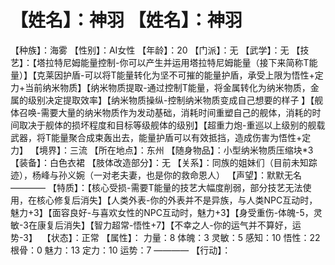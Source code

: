# 【姓名】：神羽 【姓名】：神羽
【种族】：海雾
【性别】：AI女性
【年龄】：20
【门派】：无
【武学】：无
【技艺】：【塔拉特尼姆能量控制-你可以产生并运用塔拉特尼姆能量（接下来简称T能量）】【克莱因护盾-可以将T能量转化为坚不可摧的能量护盾，承受上限为悟性+定力+当前纳米物质】【纳米物质提取-通过控制T能量，将金属转化为纳米物质，金属的级别决定提取效率】【纳米物质操纵-控制纳米物质变成自己想要的样子 】【舰体召唤-需要大量的纳米物质作为发动基础，消耗时间重塑自己的舰体，消耗的时间取决于舰体的损坏程度和目标等级舰体的级别】【超重力炮-重巡以上级别的舰载武器，将T能量聚合成束轰出去，能量护盾可以有效抵挡，造成伤害为悟性+定力】
【境界】：三流
【所在地点】：东州
【随身物品】：小型纳米物质压缩块*3
【装备】：白色衣裙
【肢体改造部分】：无
【关系】：同族的姐妹们（目前未知踪迹），杨峰与孙义婉（一对老夫妻，也是你的救命恩人）
【声望】：默默无名
————
【特质】：【核心受损-需要T能量的技艺大幅度削弱，部分技艺无法使用，在核心修复后消失】【人类外表-你的外表并不是异族，与人类NPC互动时，魅力+3】【面容良好-与喜欢女性的NPC互动时，魅力+3】【身受重伤-体魄-5，灵敏-3在康复后消失】【智力超常-悟性+7】【不幸之人-你的运气并不算好，运势-3】
 【状态】：正常
【属性】：
力量：8
体魄：3
灵敏：5
感知：10
悟性：22
根骨：0
魅力：13
定力：10
运势：7
————
【行动】：